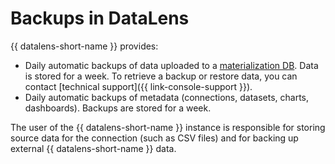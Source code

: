 # Backups in DataLens

{{ datalens-short-name }} provides:

- Daily automatic backups of data uploaded to a [materialization DB](dataset/settings.md#materializaton). Data is stored for a week. To retrieve a backup or restore data, you can contact [technical support]({{ link-console-support }}).
- Daily automatic backups of metadata (connections, datasets, charts, dashboards). Backups are stored for a week.

The user of the {{ datalens-short-name }} instance is responsible for storing source data for the connection (such as CSV files) and for backing up external {{ datalens-short-name }} data.


